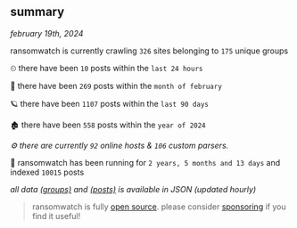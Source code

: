 
## summary
_february 19th, 2024_

ransomwatch is currently crawling `326` sites belonging to `175` unique groups

⏲ there have been `10` posts within the `last 24 hours`

🦈 there have been `269` posts within the `month of february`

🪐 there have been `1107` posts within the `last 90 days`

🏚 there have been `558` posts within the `year of 2024`

_⚙️ there are currently `92` online hosts & `106` custom parsers._

🦕 ransomwatch has been running for `2 years, 5 months and 13 days` and indexed `10015` posts

_all data  [(groups)](http://ransomwhat.telemetry.ltd/groups) and [(posts)](http://ransomwhat.telemetry.ltd/posts) is available in JSON (updated hourly)_

> ransomwatch is fully [open source](https://github.com/joshhighet/ransomwatch#ransomwatch--). please consider [sponsoring](https://github.com/sponsors/joshhighet) if you find it useful!
